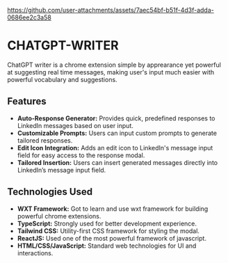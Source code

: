 
https://github.com/user-attachments/assets/7aec54bf-b51f-4d3f-adda-0686ee2c3a58



# CHATGPT-WRITER

ChatGPT writer is a chrome extension simple by apprearance yet powerful at suggesting real time messages, making user's input much easier with powerful vocabulary and suggestions.

## Features

- **Auto-Response Generator:** Provides quick, predefined responses to LinkedIn messages based on user input.
- **Customizable Prompts:** Users can input custom prompts to generate tailored responses.
- **Edit Icon Integration:** Adds an edit icon to LinkedIn's message input field for easy access to the response modal.
- **Tailored Insertion:** Users can insert generated messages directly into LinkedIn’s message input field.

## Technologies Used

- **WXT Framework:** Got to learn and use wxt framework for building powerful chrome extensions.
- **TypeScript:** Strongly used for better development experience.
- **Tailwind CSS:** Utility-first CSS framework for styling the modal.
- **ReactJS:** Used one of the most powerful framework of javascript.
- **HTML/CSS/JavaScript:** Standard web technologies for UI and interactions.
